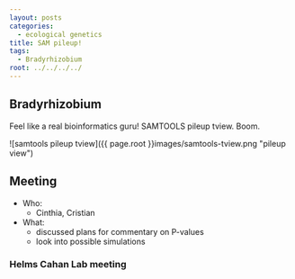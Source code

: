 ```yaml
---
layout: posts
categories: 
  - ecological genetics
title: SAM pileup!
tags:
  - Bradyrhizobium
root: ../../../../
---
```


## Bradyrhizobium

Feel like a real bioinformatics guru! SAMTOOLS pileup tview. Boom.

![samtools pileup tview]({{ page.root }}images/samtools-tview.png "pileup view")

## Meeting

- Who:
  - Cinthia, Cristian
- What:
  - discussed plans for commentary on P-values
  - look into possible simulations

### Helms Cahan Lab meeting





